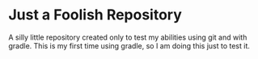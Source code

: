 # Just a Foolish Repository

A silly little repository created
only to test my abilities using git
and with gradle. This is my first time
using gradle, so I am doing this
just to test it.

